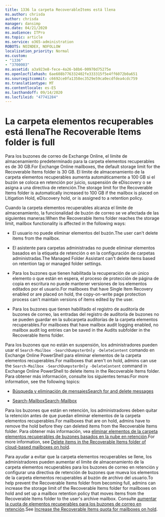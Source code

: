 ```yaml
---
title: 1336 la carpeta RecoverableItems está llena
ms.author: chrisda
author: chrisda
manager: dansimp
ms.date: 04/21/2020
ms.audience: ITPro
ms.topic: article
ms.service: o365-administration
ROBOTS: NOINDEX, NOFOLLOW
localization_priority: Normal
ms.custom:
- "1336"
- "3700003"
ms.assetid: a3a923e8-fece-4a26-b8b6-00970d75275e
ms.openlocfilehash: 6ae608b776332402fe333315f5e4ff6072b0a651
ms.sourcegitcommit: c6692ce0fa1358ec3529e59ca0ecdfdea4cdc759
ms.translationtype: MT
ms.contentlocale: es-ES
ms.lasthandoff: 09/14/2020
ms.locfileid: "47741284"
---
```

# <a name="the-recoverable-items-folder-is-full"></a><span data-ttu-id="1ba4f-102">La carpeta elementos recuperables está llena</span><span class="sxs-lookup"><span data-stu-id="1ba4f-102">The Recoverable Items folder is full</span></span>

<span data-ttu-id="1ba4f-103">Para los buzones de correo de Exchange Online, el límite de almacenamiento predeterminado para la carpeta elementos recuperables es de 30 GB.</span><span class="sxs-lookup"><span data-stu-id="1ba4f-103">For Exchange Online mailboxes, the default storage limit for the Recoverable Items folder is 30 GB.</span></span> <span data-ttu-id="1ba4f-104">El límite de almacenamiento de la carpeta elementos recuperables aumenta automáticamente a 100 GB si el buzón se coloca en retención por juicio, suspensión de eDiscovery o se asigna a una directiva de retención.</span><span class="sxs-lookup"><span data-stu-id="1ba4f-104">The storage limit for the Recoverable Items folder is automatically increased to 100 GB if the mailbox is placed on Litigation Hold, eDiscovery hold, or is assigned to a retention policy.</span></span>

<span data-ttu-id="1ba4f-105">Cuando la carpeta elementos recuperables alcanza el límite de almacenamiento, la funcionalidad de buzón de correo se ve afectada de las siguientes maneras:</span><span class="sxs-lookup"><span data-stu-id="1ba4f-105">When the Recoverable Items folder reaches the storage limit, mailbox functionality is affected in the following ways:</span></span>

- <span data-ttu-id="1ba4f-106">El usuario no puede eliminar elementos del buzón.</span><span class="sxs-lookup"><span data-stu-id="1ba4f-106">The user can't delete items from the mailbox.</span></span>

- <span data-ttu-id="1ba4f-107">El asistente para carpetas administradas no puede eliminar elementos basados en la etiqueta de retención o en la configuración de carpetas administradas.</span><span class="sxs-lookup"><span data-stu-id="1ba4f-107">The Managed Folder Assistant can't delete items based on retention tag or managed folder settings.</span></span>

- <span data-ttu-id="1ba4f-108">Para los buzones que tienen habilitada la recuperación de un único elemento o que están en espera, el proceso de protección de página de copia en escritura no puede mantener versiones de los elementos editados por el usuario.</span><span class="sxs-lookup"><span data-stu-id="1ba4f-108">For mailboxes that have Single Item Recovery enabled or are placed on hold, the copy-on-write page protection process can't maintain versions of items edited by the user.</span></span>

- <span data-ttu-id="1ba4f-109">Para los buzones que tienen habilitado el registro de auditoría de buzones de correo, las entradas del registro de auditoría de buzones no se pueden guardar en la subcarpeta auditorías de la carpeta elementos recuperables.</span><span class="sxs-lookup"><span data-stu-id="1ba4f-109">For mailboxes that have mailbox audit logging enabled, no mailbox audit log entries can be saved in the Audits subfolder in the Recoverable Items folder.</span></span>

<span data-ttu-id="1ba4f-110">Para los buzones que no están en suspensión, los administradores pueden usar el `Search-Mailbox -SearchDumpsterOnly -DeleteContent` comando en Exchange Online PowerShell para eliminar elementos de la carpeta elementos recuperables.</span><span class="sxs-lookup"><span data-stu-id="1ba4f-110">For mailboxes that aren't on hold, admins can use the `Search-Mailbox -SearchDumpsterOnly -DeleteContent` command in Exchange Online PowerShell to delete items in the Recoverable Items folder.</span></span> <span data-ttu-id="1ba4f-111">Para obtener más información, consulte los siguientes temas:</span><span class="sxs-lookup"><span data-stu-id="1ba4f-111">For more information, see the following topics:</span></span>

- [<span data-ttu-id="1ba4f-112">Búsqueda y eliminación de mensajes</span><span class="sxs-lookup"><span data-stu-id="1ba4f-112">Search for and delete messages</span></span>](https://docs.microsoft.com/microsoft-365/compliance/search-for-and-delete-messagesadmin-help)

- [<span data-ttu-id="1ba4f-113">Search-Mailbox</span><span class="sxs-lookup"><span data-stu-id="1ba4f-113">Search-Mailbox</span></span>](https://docs.microsoft.com/powershell/module/exchange/mailboxes/Search-Mailbox)

<span data-ttu-id="1ba4f-114">Para los buzones que están en retención, los administradores deben quitar la retención antes de que puedan eliminar elementos de la carpeta elementos recuperables.</span><span class="sxs-lookup"><span data-stu-id="1ba4f-114">For mailboxes that are on hold, admins have to remove the hold before they can deleted items from the Recoverable Items folder.</span></span> <span data-ttu-id="1ba4f-115">Para obtener más información, vea [eliminar elementos de la carpeta elementos recuperables de buzones basados en la nube en retención](https://docs.microsoft.com/microsoft-365/compliance/delete-items-in-the-recoverable-items-folder-of-mailboxes-on-hold).</span><span class="sxs-lookup"><span data-stu-id="1ba4f-115">For more information, see [Delete items in the Recoverable Items folder of cloud-based mailboxes on hold](https://docs.microsoft.com/microsoft-365/compliance/delete-items-in-the-recoverable-items-folder-of-mailboxes-on-hold).</span></span>

<span data-ttu-id="1ba4f-116">Para ayudar a evitar que la carpeta elementos recuperables se llene, los administradores pueden aumentar el límite de almacenamiento de la carpeta elementos recuperables para los buzones de correo en retención y configurar una directiva de retención de buzones que mueva los elementos de la carpeta elementos recuperables al buzón de archivo del usuario.</span><span class="sxs-lookup"><span data-stu-id="1ba4f-116">To help prevent the Recoverable Items folder from becoming full, admins can increase the storage limit of the Recoverable Items folder for mailboxes on hold and set up a mailbox retention policy that moves items from the Recoverable Items folder to the user's archive mailbox.</span></span> <span data-ttu-id="1ba4f-117">Consulte [aumentar la cuota de elementos recuperables para los buzones de correo en retención](https://docs.microsoft.com/microsoft-365/compliance/increase-the-recoverable-quota-for-mailboxes-on-hold).</span><span class="sxs-lookup"><span data-stu-id="1ba4f-117">See [Increase the Recoverable Items quota for mailboxes on hold](https://docs.microsoft.com/microsoft-365/compliance/increase-the-recoverable-quota-for-mailboxes-on-hold).</span></span>
